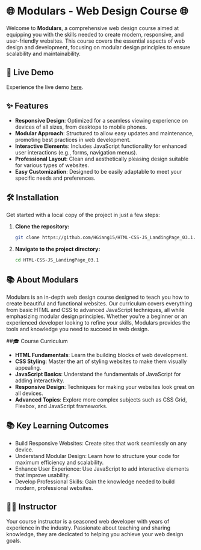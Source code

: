 # 🌐 Modulars - Web Design Course 🌐

Welcome to **Modulars**, a comprehensive web design course aimed at equipping you with the skills needed to create modern, responsive, and user-friendly websites. This course covers the essential aspects of web design and development, focusing on modular design principles to ensure scalability and maintainability.

## 🚀 Live Demo

Experience the live demo [here](https://hgiang15.github.io/HTML-CSS-JS_LandingPage_03.1/).

## ✨ Features

- **Responsive Design**: Optimized for a seamless viewing experience on devices of all sizes, from desktops to mobile phones.
- **Modular Approach**: Structured to allow easy updates and maintenance, promoting best practices in web development.
- **Interactive Elements**: Includes JavaScript functionality for enhanced user interactions (e.g., forms, navigation menus).
- **Professional Layout**: Clean and aesthetically pleasing design suitable for various types of websites.
- **Easy Customization**: Designed to be easily adaptable to meet your specific needs and preferences.

## 🛠️ Installation

Get started with a local copy of the project in just a few steps:

1. **Clone the repository:**
   ```bash
   git clone https://github.com/HGiang15/HTML-CSS-JS_LandingPage_03.1.git
   ```
2. **Navigate to the project directory:**
   ```bash
   cd HTML-CSS-JS_LandingPage_03.1
   ```

## 📚 About Modulars

Modulars is an in-depth web design course designed to teach you how to create beautiful and functional websites.
Our curriculum covers everything from basic HTML and CSS to advanced JavaScript techniques, all while emphasizing modular design principles.
Whether you're a beginner or an experienced developer looking to refine your skills, Modulars provides the tools and knowledge you need to succeed
in web design.

##🎓 Course Curriculum

- **HTML Fundamentals**: Learn the building blocks of web development.
- **CSS Styling**: Master the art of styling websites to make them visually appealing.
- **JavaScript Basics**: Understand the fundamentals of JavaScript for adding interactivity.
- **Responsive Design**: Techniques for making your websites look great on all devices.
- **Advanced Topics**: Explore more complex subjects such as CSS Grid, Flexbox, and JavaScript frameworks.

## 📚 Key Learning Outcomes

- Build Responsive Websites: Create sites that work seamlessly on any device.
- Understand Modular Design: Learn how to structure your code for maximum efficiency and scalability.
- Enhance User Experience: Use JavaScript to add interactive elements that improve usability.
- Develop Professional Skills: Gain the knowledge needed to build modern, professional websites.

## 👨‍🏫 Instructor

Your course instructor is a seasoned web developer with years of experience in the industry.
Passionate about teaching and sharing knowledge, they are dedicated to helping you achieve your web design goals.
